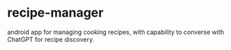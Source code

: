 # recipe-manager
android app for managing cooking recipes, with capability to converse with ChatGPT for recipe discovery.
